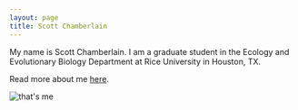 ```yaml
---
layout: page
title: Scott Chamberlain
---
```


My name is Scott Chamberlain.  I am a graduate student in the Ecology and Evolutionary Biology Department at Rice University in Houston, TX.

Read more about me [here][]. 

![that's me](gravatar)

[here]: http://schamberlain.github.com/scott/about
[gravatar]: http://www.gravatar.com/avatar/d9033fa816e09d79e44995e92f025cdd.png?s=80